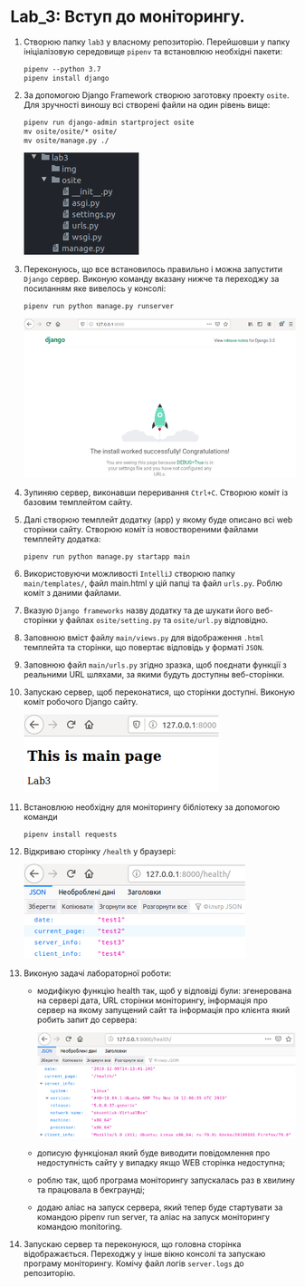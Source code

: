 # Lab_3: Вступ до моніторингу.

1. Створюю папку `lab3` у власному репозиторію. Перейшовши у папку ініціалізовую середовище `pipenv` та встановлюю необхідні пакети:
    ```
    pipenv --python 3.7
    pipenv install django
    ```
2. За допомогою Django Framework створюю заготовку проекту `osite`. Для зручності виношу всі створені файли на один рівень вище:
    ```
    pipenv run django-admin startproject osite
    mv osite/osite/* osite/
    mv osite/manage.py ./
    ```
    ![image](img/1.png)

3. Переконуюсь, що все встановилось правильно і можна запустити `Django` сервер. Виконую команду вказану нижче та переходжу за посиланням яке вивелось у консолі:
    ```
    pipenv run python manage.py runserver
    ```
   ![image](img/2.png)
   
4. Зупиняю сервер, виконавши переривання `Ctrl+C`. Створюю коміт із базовим темплейтом сайту.
5. Далі створюю темплейт додатку (app) у якому буде описано всі web сторінки сайту. Створюю коміт із новоствореними файлами темплейту додатка:
     ```
     pipenv run python manage.py startapp main
     ```
6. Використовуючи можливості `IntelliJ` створюю папку `main/templates/`, файл main.html у цій папці та файл `urls.py`. Роблю коміт з даними файлами.
7. Вказую `Django frameworks` назву додатку та де шукати його веб-сторінки у файлах `osite/setting.py` та `osite/url.py` відповідно.
8. Заповнюю вміст файлу `main/views.py` для відображення `.html` темплейта та сторінки, що повертає відповідь у форматі `JSON`.
9. Заповнюю файл `main/urls.py` згідно зразка, щоб поєднати функції з реальними URL шляхами, за якими будуть доступны веб-сторінки.
10. Запускаю сервер, щоб переконатися, що сторінки доступні. Виконую коміт робочого Django сайту. 

    ![image](img/3.png)

11. Встановлюю необхідну для моніторингу бібліотеку за допомогою команди 
    ```
    pipenv install requests
    ```
12. Відкриваю сторінку `/health` у браузері:

    ![image](img/4.png)

13. Виконую задачі лабораторної роботи:
    
    - модифікую функцію health так, щоб у відповіді були: згенерована на сервері дата, URL сторінки моніторингу, інформація про сервер на якому запущений сайт та інформація про клієнта який робить запит до сервера:
    
        ![image](img/5.png)
     
     - дописую функціонал який буде виводити повідомлення про недоступність сайту у випадку якщо WEB сторінка недоступна; 
     
     - роблю так, щоб програма моніторингу запускалась раз в хвилину та працювала в бекграунді;
     
     - додаю аліас на запуск сервера, який тепер буде стартувати за командою pipenv run server, та аліас на запуск моніторингу командою monitoring.

14. Запускаю сервер та переконуюся, що головна сторінка відображається. Переходжу у інше вікно консолі та запускаю програму моніторингу. Комічу файл логів `server.logs` до репозиторію.